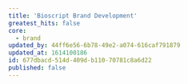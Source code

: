 ```yaml
---
title: 'Bioscript Brand Development'
greatest_hits: false
core:
  - brand
updated_by: 44ff6e56-6b78-49e2-a074-616caf791879
updated_at: 1614100186
id: 677dbacd-514d-409d-b110-70781c8a6d22
published: false
---
```

